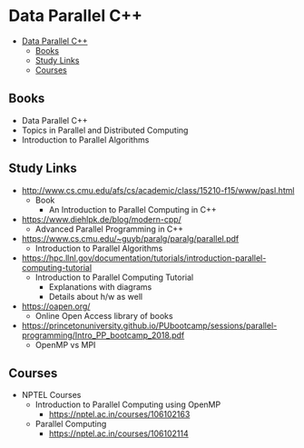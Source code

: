 # Data Parallel C++

- [Data Parallel C++](#data-parallel-c)
  - [Books](#books)
  - [Study Links](#study-links)
  - [Courses](#courses)

## Books

- Data Parallel C++
- Topics in Parallel and Distributed Computing
- Introduction to Parallel Algorithms

## Study Links

- <http://www.cs.cmu.edu/afs/cs/academic/class/15210-f15/www/pasl.html>
  - Book
    - An Introduction to Parallel Computing in C++
- <https://www.diehlpk.de/blog/modern-cpp/>
  - Advanced Parallel Programming in C++
- <https://www.cs.cmu.edu/~guyb/paralg/paralg/parallel.pdf>
  - Introduction to Parallel Algorithms
- <https://hpc.llnl.gov/documentation/tutorials/introduction-parallel-computing-tutorial>
  - Introduction to Parallel Computing Tutorial
    - Explanations with diagrams
    - Details about h/w as well
- <https://oapen.org/>
  - Online Open Access library of books
- <https://princetonuniversity.github.io/PUbootcamp/sessions/parallel-programming/Intro_PP_bootcamp_2018.pdf>
  - OpenMP vs MPI

## Courses

- NPTEL Courses
  - Introduction to Parallel Computing using OpenMP
    - <https://nptel.ac.in/courses/106102163>
  - Parallel Computing
    - <https://nptel.ac.in/courses/106102114>
